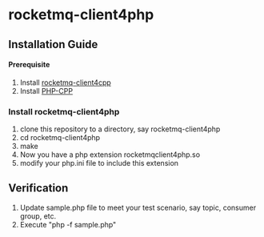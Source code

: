 # rocketmq-client4php

## Installation Guide

#### Prerequisite
1. Install [rocketmq-client4cpp](https://github.com/lizhanhui/rocketmq-client4cpp)
2. Install [PHP-CPP](https://github.com/CopernicaMarketingSoftware/PHP-CPP)

### Install rocketmq-client4php 
1. clone this repository to a directory, say rocketmq-client4php
2. cd rocketmq-client4php
3. make
4. Now you have a php extension rocketmqclient4php.so 
5. modify your php.ini file to include this extension


## Verification
1.  Update sample.php file to meet your test scenario, say topic, consumer group, etc.
2.  Execute "php -f sample.php"
